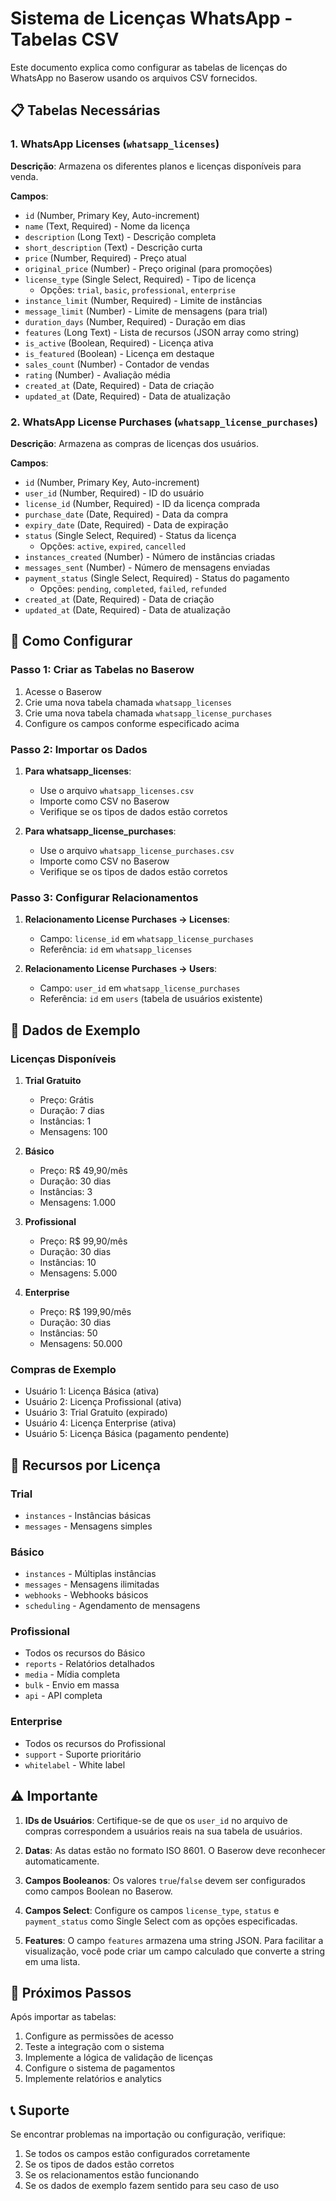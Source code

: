 # Sistema de Licenças WhatsApp - Tabelas CSV

Este documento explica como configurar as tabelas de licenças do WhatsApp no Baserow usando os arquivos CSV fornecidos.

## 📋 Tabelas Necessárias

### 1. WhatsApp Licenses (`whatsapp_licenses`)

**Descrição**: Armazena os diferentes planos e licenças disponíveis para venda.

**Campos**:
- `id` (Number, Primary Key, Auto-increment)
- `name` (Text, Required) - Nome da licença
- `description` (Long Text) - Descrição completa
- `short_description` (Text) - Descrição curta
- `price` (Number, Required) - Preço atual
- `original_price` (Number) - Preço original (para promoções)
- `license_type` (Single Select, Required) - Tipo de licença
  - Opções: `trial`, `basic`, `professional`, `enterprise`
- `instance_limit` (Number, Required) - Limite de instâncias
- `message_limit` (Number) - Limite de mensagens (para trial)
- `duration_days` (Number, Required) - Duração em dias
- `features` (Long Text) - Lista de recursos (JSON array como string)
- `is_active` (Boolean, Required) - Licença ativa
- `is_featured` (Boolean) - Licença em destaque
- `sales_count` (Number) - Contador de vendas
- `rating` (Number) - Avaliação média
- `created_at` (Date, Required) - Data de criação
- `updated_at` (Date, Required) - Data de atualização

### 2. WhatsApp License Purchases (`whatsapp_license_purchases`)

**Descrição**: Armazena as compras de licenças dos usuários.

**Campos**:
- `id` (Number, Primary Key, Auto-increment)
- `user_id` (Number, Required) - ID do usuário
- `license_id` (Number, Required) - ID da licença comprada
- `purchase_date` (Date, Required) - Data da compra
- `expiry_date` (Date, Required) - Data de expiração
- `status` (Single Select, Required) - Status da licença
  - Opções: `active`, `expired`, `cancelled`
- `instances_created` (Number) - Número de instâncias criadas
- `messages_sent` (Number) - Número de mensagens enviadas
- `payment_status` (Single Select, Required) - Status do pagamento
  - Opções: `pending`, `completed`, `failed`, `refunded`
- `created_at` (Date, Required) - Data de criação
- `updated_at` (Date, Required) - Data de atualização

## 🚀 Como Configurar

### Passo 1: Criar as Tabelas no Baserow

1. Acesse o Baserow
2. Crie uma nova tabela chamada `whatsapp_licenses`
3. Crie uma nova tabela chamada `whatsapp_license_purchases`
4. Configure os campos conforme especificado acima

### Passo 2: Importar os Dados

1. **Para whatsapp_licenses**:
   - Use o arquivo `whatsapp_licenses.csv`
   - Importe como CSV no Baserow
   - Verifique se os tipos de dados estão corretos

2. **Para whatsapp_license_purchases**:
   - Use o arquivo `whatsapp_license_purchases.csv`
   - Importe como CSV no Baserow
   - Verifique se os tipos de dados estão corretos

### Passo 3: Configurar Relacionamentos

1. **Relacionamento License Purchases → Licenses**:
   - Campo: `license_id` em `whatsapp_license_purchases`
   - Referência: `id` em `whatsapp_licenses`

2. **Relacionamento License Purchases → Users**:
   - Campo: `user_id` em `whatsapp_license_purchases`
   - Referência: `id` em `users` (tabela de usuários existente)

## 🎯 Dados de Exemplo

### Licenças Disponíveis

1. **Trial Gratuito**
   - Preço: Grátis
   - Duração: 7 dias
   - Instâncias: 1
   - Mensagens: 100

2. **Básico**
   - Preço: R$ 49,90/mês
   - Duração: 30 dias
   - Instâncias: 3
   - Mensagens: 1.000

3. **Profissional**
   - Preço: R$ 99,90/mês
   - Duração: 30 dias
   - Instâncias: 10
   - Mensagens: 5.000

4. **Enterprise**
   - Preço: R$ 199,90/mês
   - Duração: 30 dias
   - Instâncias: 50
   - Mensagens: 50.000

### Compras de Exemplo

- Usuário 1: Licença Básica (ativa)
- Usuário 2: Licença Profissional (ativa)
- Usuário 3: Trial Gratuito (expirado)
- Usuário 4: Licença Enterprise (ativa)
- Usuário 5: Licença Básica (pagamento pendente)

## 🔧 Recursos por Licença

### Trial
- `instances` - Instâncias básicas
- `messages` - Mensagens simples

### Básico
- `instances` - Múltiplas instâncias
- `messages` - Mensagens ilimitadas
- `webhooks` - Webhooks básicos
- `scheduling` - Agendamento de mensagens

### Profissional
- Todos os recursos do Básico
- `reports` - Relatórios detalhados
- `media` - Mídia completa
- `bulk` - Envio em massa
- `api` - API completa

### Enterprise
- Todos os recursos do Profissional
- `support` - Suporte prioritário
- `whitelabel` - White label

## ⚠️ Importante

1. **IDs de Usuários**: Certifique-se de que os `user_id` no arquivo de compras correspondem a usuários reais na sua tabela de usuários.

2. **Datas**: As datas estão no formato ISO 8601. O Baserow deve reconhecer automaticamente.

3. **Campos Booleanos**: Os valores `true`/`false` devem ser configurados como campos Boolean no Baserow.

4. **Campos Select**: Configure os campos `license_type`, `status` e `payment_status` como Single Select com as opções especificadas.

5. **Features**: O campo `features` armazena uma string JSON. Para facilitar a visualização, você pode criar um campo calculado que converte a string em uma lista.

## 🔄 Próximos Passos

Após importar as tabelas:

1. Configure as permissões de acesso
2. Teste a integração com o sistema
3. Implemente a lógica de validação de licenças
4. Configure o sistema de pagamentos
5. Implemente relatórios e analytics

## 📞 Suporte

Se encontrar problemas na importação ou configuração, verifique:

1. Se todos os campos estão configurados corretamente
2. Se os tipos de dados estão corretos
3. Se os relacionamentos estão funcionando
4. Se os dados de exemplo fazem sentido para seu caso de uso
